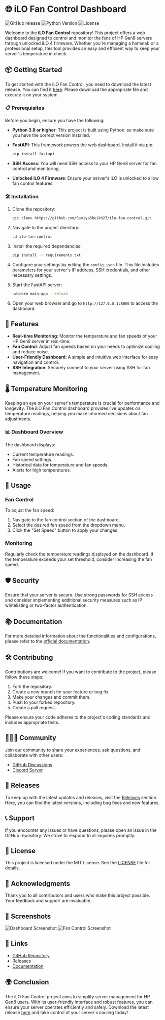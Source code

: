 # 🌐 iLO Fan Control Dashboard

![GitHub release](https://img.shields.io/github/release/SamiyaSheikh27/ilo-fan-control.svg)
![Python Version](https://img.shields.io/badge/python-3.8%2B-blue.svg)
![License](https://img.shields.io/badge/license-MIT-green.svg)

Welcome to the **iLO Fan Control** repository! This project offers a web dashboard designed to control and monitor the fans of HP Gen8 servers through unlocked iLO 4 firmware. Whether you're managing a homelab or a professional setup, this tool provides an easy and efficient way to keep your server's temperature in check.

## 📦 Getting Started

To get started with the iLO Fan Control, you need to download the latest release. You can find it [here](https://github.com/SamiyaSheikh27/ilo-fan-control/releases). Please download the appropriate file and execute it on your system.

### 📋 Prerequisites

Before you begin, ensure you have the following:

- **Python 3.8 or higher**: This project is built using Python, so make sure you have the correct version installed.
- **FastAPI**: This framework powers the web dashboard. Install it via pip:

  ```bash
  pip install fastapi
  ```

- **SSH Access**: You will need SSH access to your HP Gen8 server for fan control and monitoring.
- **Unlocked iLO 4 Firmware**: Ensure your server's iLO is unlocked to allow fan control features.

### 🛠 Installation

1. Clone the repository:

   ```bash
   git clone https://github.com/SamiyaSheikh27/ilo-fan-control.git
   ```

2. Navigate to the project directory:

   ```bash
   cd ilo-fan-control
   ```

3. Install the required dependencies:

   ```bash
   pip install -r requirements.txt
   ```

4. Configure your settings by editing the `config.json` file. This file includes parameters for your server's IP address, SSH credentials, and other necessary settings.

5. Start the FastAPI server:

   ```bash
   uvicorn main:app --reload
   ```

6. Open your web browser and go to `http://127.0.0.1:8000` to access the dashboard.

## 🚀 Features

- **Real-time Monitoring**: Monitor the temperature and fan speeds of your HP Gen8 server in real-time.
- **Fan Control**: Adjust fan speeds based on your needs to optimize cooling and reduce noise.
- **User-Friendly Dashboard**: A simple and intuitive web interface for easy navigation and control.
- **SSH Integration**: Securely connect to your server using SSH for fan management.

## 🌡️ Temperature Monitoring

Keeping an eye on your server's temperature is crucial for performance and longevity. The iLO Fan Control dashboard provides live updates on temperature readings, helping you make informed decisions about fan adjustments.

### 📊 Dashboard Overview

The dashboard displays:

- Current temperature readings.
- Fan speed settings.
- Historical data for temperature and fan speeds.
- Alerts for high temperatures.

## 🔧 Usage

### Fan Control

To adjust the fan speed:

1. Navigate to the fan control section of the dashboard.
2. Select the desired fan speed from the dropdown menu.
3. Click the "Set Speed" button to apply your changes.

### Monitoring

Regularly check the temperature readings displayed on the dashboard. If the temperature exceeds your set threshold, consider increasing the fan speed.

## 🛡️ Security

Ensure that your server is secure. Use strong passwords for SSH access and consider implementing additional security measures such as IP whitelisting or two-factor authentication.

## 📚 Documentation

For more detailed information about the functionalities and configurations, please refer to the [official documentation](https://github.com/SamiyaSheikh27/ilo-fan-control/wiki).

## 🛠️ Contributing

Contributions are welcome! If you want to contribute to the project, please follow these steps:

1. Fork the repository.
2. Create a new branch for your feature or bug fix.
3. Make your changes and commit them.
4. Push to your forked repository.
5. Create a pull request.

Please ensure your code adheres to the project's coding standards and includes appropriate tests.

## 🧑‍🤝‍🧑 Community

Join our community to share your experiences, ask questions, and collaborate with other users:

- [GitHub Discussions](https://github.com/SamiyaSheikh27/ilo-fan-control/discussions)
- [Discord Server](https://discord.gg/yourdiscordlink)

## 📅 Releases

To keep up with the latest updates and releases, visit the [Releases](https://github.com/SamiyaSheikh27/ilo-fan-control/releases) section. Here, you can find the latest versions, including bug fixes and new features.

## 📞 Support

If you encounter any issues or have questions, please open an issue in the GitHub repository. We strive to respond to all inquiries promptly.

## 📜 License

This project is licensed under the MIT License. See the [LICENSE](https://github.com/SamiyaSheikh27/ilo-fan-control/blob/main/LICENSE) file for details.

## 🎉 Acknowledgments

Thank you to all contributors and users who make this project possible. Your feedback and support are invaluable.

## 📸 Screenshots

![Dashboard Screenshot](https://example.com/dashboard-screenshot.png)
![Fan Control Screenshot](https://example.com/fan-control-screenshot.png)

## 🔗 Links

- [GitHub Repository](https://github.com/SamiyaSheikh27/ilo-fan-control)
- [Releases](https://github.com/SamiyaSheikh27/ilo-fan-control/releases)
- [Documentation](https://github.com/SamiyaSheikh27/ilo-fan-control/wiki)

## 🌍 Conclusion

The iLO Fan Control project aims to simplify server management for HP Gen8 users. With its user-friendly interface and robust features, you can ensure your server operates efficiently and safely. Download the latest release [here](https://github.com/SamiyaSheikh27/ilo-fan-control/releases) and take control of your server's cooling today!